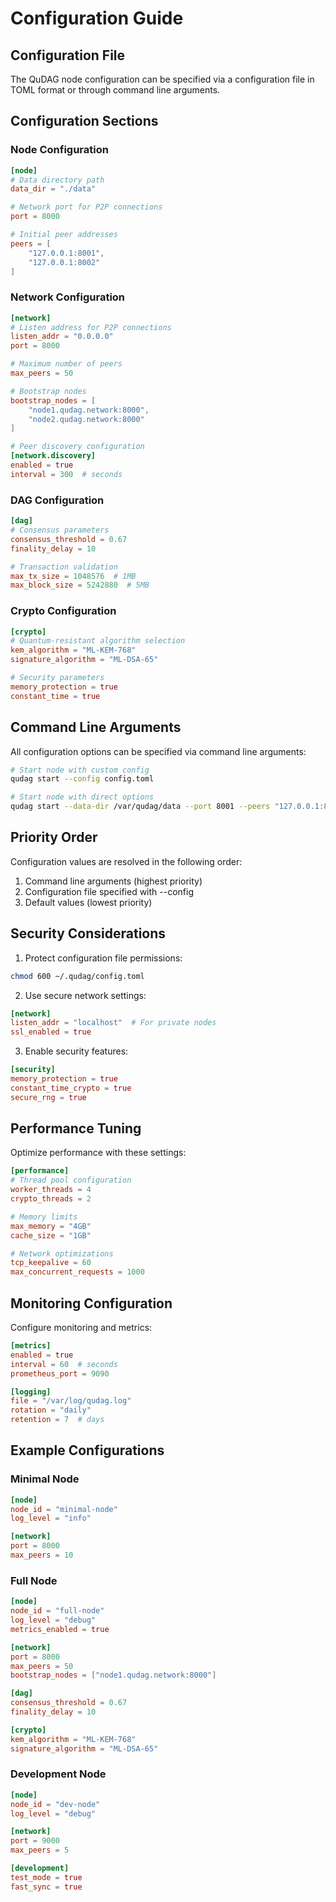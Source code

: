 # Configuration Guide

## Configuration File

The QuDAG node configuration can be specified via a configuration file in TOML format or through command line arguments.

## Configuration Sections

### Node Configuration
```toml
[node]
# Data directory path
data_dir = "./data"

# Network port for P2P connections
port = 8000

# Initial peer addresses
peers = [
    "127.0.0.1:8001",
    "127.0.0.1:8002"
]
```

### Network Configuration
```toml
[network]
# Listen address for P2P connections
listen_addr = "0.0.0.0"
port = 8000

# Maximum number of peers
max_peers = 50

# Bootstrap nodes
bootstrap_nodes = [
    "node1.qudag.network:8000",
    "node2.qudag.network:8000"
]

# Peer discovery configuration
[network.discovery]
enabled = true
interval = 300  # seconds
```

### DAG Configuration
```toml
[dag]
# Consensus parameters
consensus_threshold = 0.67
finality_delay = 10

# Transaction validation
max_tx_size = 1048576  # 1MB
max_block_size = 5242880  # 5MB
```

### Crypto Configuration
```toml
[crypto]
# Quantum-resistant algorithm selection
kem_algorithm = "ML-KEM-768"
signature_algorithm = "ML-DSA-65"

# Security parameters
memory_protection = true
constant_time = true
```

## Command Line Arguments

All configuration options can be specified via command line arguments:

```bash
# Start node with custom config
qudag start --config config.toml

# Start node with direct options
qudag start --data-dir /var/qudag/data --port 8001 --peers "127.0.0.1:8000"
```

## Priority Order

Configuration values are resolved in the following order:

1. Command line arguments (highest priority)
2. Configuration file specified with --config
3. Default values (lowest priority)

## Security Considerations

1. Protect configuration file permissions:
```bash
chmod 600 ~/.qudag/config.toml
```

2. Use secure network settings:
```toml
[network]
listen_addr = "localhost"  # For private nodes
ssl_enabled = true
```

3. Enable security features:
```toml
[security]
memory_protection = true
constant_time_crypto = true
secure_rng = true
```

## Performance Tuning

Optimize performance with these settings:

```toml
[performance]
# Thread pool configuration
worker_threads = 4
crypto_threads = 2

# Memory limits
max_memory = "4GB"
cache_size = "1GB"

# Network optimizations
tcp_keepalive = 60
max_concurrent_requests = 1000
```

## Monitoring Configuration

Configure monitoring and metrics:

```toml
[metrics]
enabled = true
interval = 60  # seconds
prometheus_port = 9090

[logging]
file = "/var/log/qudag.log"
rotation = "daily"
retention = 7  # days
```

## Example Configurations

### Minimal Node
```toml
[node]
node_id = "minimal-node"
log_level = "info"

[network]
port = 8000
max_peers = 10
```

### Full Node
```toml
[node]
node_id = "full-node"
log_level = "debug"
metrics_enabled = true

[network]
port = 8000
max_peers = 50
bootstrap_nodes = ["node1.qudag.network:8000"]

[dag]
consensus_threshold = 0.67
finality_delay = 10

[crypto]
kem_algorithm = "ML-KEM-768"
signature_algorithm = "ML-DSA-65"
```

### Development Node
```toml
[node]
node_id = "dev-node"
log_level = "debug"

[network]
port = 9000
max_peers = 5

[development]
test_mode = true
fast_sync = true
```